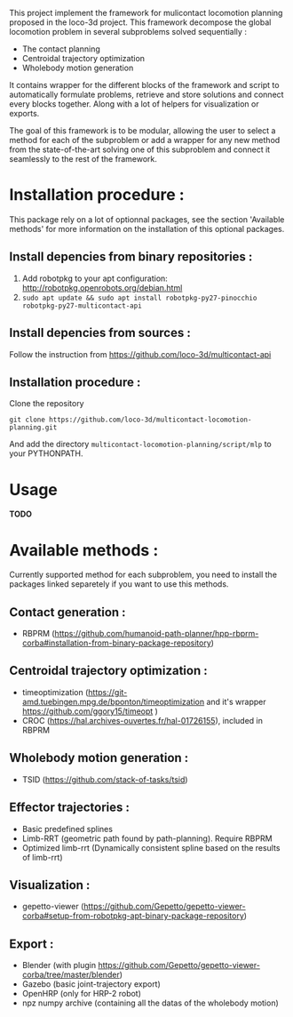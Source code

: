 This project implement the framework for mulicontact locomotion planning proposed in the loco-3d project. 
This framework decompose the global locomotion problem in several subproblems solved sequentially : 

* The contact planning
* Centroidal trajectory optimization
* Wholebody motion generation

It contains wrapper for the different blocks of the framework and script to automatically formulate problems, retrieve and store solutions and connect every blocks together. 
Along with a lot of helpers for visualization or exports. 

The goal of this framework is to be modular, allowing the user to select a method for each of the subproblem or add a wrapper for any new method from the state-of-the-art solving one of this subproblem and connect it seamlessly to the rest of the framework. 

# Installation procedure :

This package rely on a lot of optionnal packages, see the section 'Available methods' for more information on the installation of this optional packages.

## Install depencies from binary repositories :

1. Add robotpkg to your apt configuration: http://robotpkg.openrobots.org/debian.html
2. `sudo apt update && sudo apt install robotpkg-py27-pinocchio robotpkg-py27-multicontact-api`

## Install depencies from sources : 

Follow the instruction from https://github.com/loco-3d/multicontact-api

## Installation procedure : 

Clone the repository
``` 
git clone https://github.com/loco-3d/multicontact-locomotion-planning.git
``` 
And add the directory `multicontact-locomotion-planning/script/mlp`  to your PYTHONPATH.

# Usage

**TODO**

# Available methods :

Currently supported method for each subproblem, you need to install the packages linked separetely if you want to use this methods.

## Contact generation : 

* RBPRM (https://github.com/humanoid-path-planner/hpp-rbprm-corba#installation-from-binary-package-repository)

## Centroidal trajectory optimization : 

* timeoptimization (https://git-amd.tuebingen.mpg.de/bponton/timeoptimization and it's wrapper https://github.com/ggory15/timeopt )
* CROC (https://hal.archives-ouvertes.fr/hal-01726155), included in RBPRM

## Wholebody motion generation :

* TSID (https://github.com/stack-of-tasks/tsid)

## Effector trajectories :

* Basic predefined splines
* Limb-RRT (geometric path found by path-planning). Require RBPRM 
* Optimized limb-rrt (Dynamically consistent spline based on the results of limb-rrt)

## Visualization : 

* gepetto-viewer (https://github.com/Gepetto/gepetto-viewer-corba#setup-from-robotpkg-apt-binary-package-repository)

## Export : 

* Blender (with plugin https://github.com/Gepetto/gepetto-viewer-corba/tree/master/blender)
* Gazebo (basic joint-trajectory export)
* OpenHRP (only for HRP-2 robot)
* npz numpy archive (containing all the datas of the wholebody motion)
